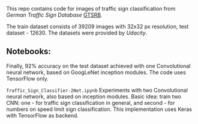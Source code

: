 This repo contains code for images of traffic sign classification from *German Traffic Sign Database* [GTSRB](http://benchmark.ini.rub.de/?section=gtsrb&subsection=news). 

The train dataset consists of 39209 images with 32x32 px resolution, test dataset - 12630. The datasets were provided by *Udacity*.

## Notebooks:

Finally, 92% accuracy on the test dataset achieved with one Convolutional neural network, based on GoogLeNet inception modules. The code uses TensorFlow only.

`Traffic_Sign_Classifier-2Net.ipynb` Experiments with two Convolutional neural network, also based on inception modules. Basic idea: train two CNN: one - for traffic sign classification in general, and second - for numbers on speed limit sign classification. This implementation uses Keras with TensorFlow as backend.
